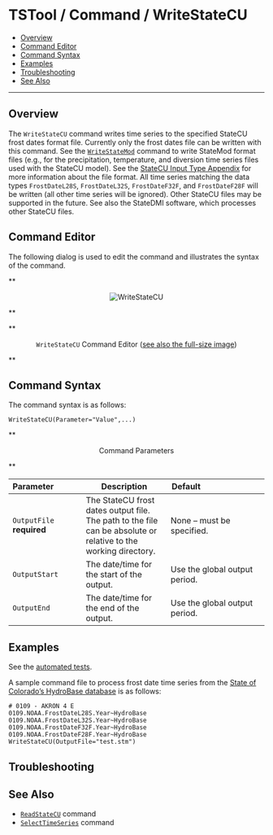 # TSTool / Command / WriteStateCU #

* [Overview](#overview)
* [Command Editor](#command-editor)
* [Command Syntax](#command-syntax)
* [Examples](#examples)
* [Troubleshooting](#troubleshooting)
* [See Also](#see-also)

-------------------------

## Overview ##

The `WriteStateCU` command writes time series to the specified StateCU frost dates format file.
Currently only the frost dates file can be written with this command.
See the [`WriteStateMod`](../WriteStateMod/WriteStateMod.md) command to write StateMod
format files (e.g., for the precipitation, temperature, and diversion time series files used with the StateCU model).
See the [StateCU Input Type Appendix](../../datastore-ref/StateCU/StateCU.md) for more information about the file format.
All time series matching the data types `FrostDateL28S`, `FrostDateL32S`,
`FrostDateF32F`, and `FrostDateF28F` will be written (all other time series will be ignored).
Other StateCU files may be supported in the future.
See also the StateDMI software, which processes other StateCU files.

## Command Editor ##

The following dialog is used to edit the command and illustrates the syntax of the command.

**<p style="text-align: center;">
![WriteStateCU](WriteStateCU.png)
</p>**

**<p style="text-align: center;">
`WriteStateCU` Command Editor (<a href="../WriteStateCU.png">see also the full-size image</a>)
</p>**

## Command Syntax ##

The command syntax is as follows:

```text
WriteStateCU(Parameter="Value",...)
```
**<p style="text-align: center;">
Command Parameters
</p>**

|**Parameter**&nbsp;&nbsp;&nbsp;&nbsp;&nbsp;&nbsp;&nbsp;&nbsp;&nbsp;&nbsp;&nbsp;|**Description**|**Default**&nbsp;&nbsp;&nbsp;&nbsp;&nbsp;&nbsp;&nbsp;&nbsp;&nbsp;&nbsp;&nbsp;&nbsp;&nbsp;&nbsp;&nbsp;&nbsp;&nbsp;&nbsp;&nbsp;&nbsp;&nbsp;&nbsp;&nbsp;&nbsp;&nbsp;&nbsp;&nbsp;|
|--------------|-----------------|-----------------|
|`OutputFile`<br>**required**|The StateCU frost dates output file.  The path to the file can be absolute or relative to the working directory.|None – must be specified.|
|`OutputStart`|The date/time for the start of the output.|Use the global output period.|
|`OutputEnd`|The date/time for the end of the output.|Use the global output period.|

## Examples ##

See the [automated tests](https://github.com/OpenCDSS/cdss-app-tstool-test/tree/master/test/commands/WriteStateCU).

A sample command file to process frost date time series from the [State of Colorado’s HydroBase database](../../datastore-ref/CO-HydroBase/CO-HydroBase.md)
is as follows:

```text
# 0109 - AKRON 4 E
0109.NOAA.FrostDateL28S.Year~HydroBase
0109.NOAA.FrostDateL32S.Year~HydroBase
0109.NOAA.FrostDateF32F.Year~HydroBase
0109.NOAA.FrostDateF28F.Year~HydroBase
WriteStateCU(OutputFile="test.stm")
```

## Troubleshooting ##

## See Also ##

* [`ReadStateCU`](../ReadStateCU/ReadStateCU.md) command
* [`SelectTimeSeries`](../SelectTimeSeries/SelectTimeSeries.md) command

